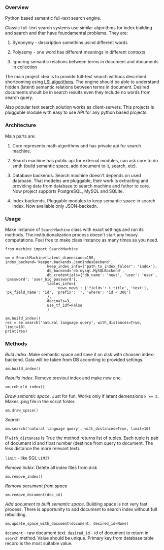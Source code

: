 ### Overview

Python based semantic full-text search engine.

Classic full-text search systems use similar algorithms for index building and search and ther have foundamental problems. They are: 

1. Synonymy - description somethins usind different words  

2. Polysemy - one word has different meanings in different contexts  

3. Ignoring semantic relations between terms in document and documents in collection  

The main project idea is to provide full-text search withous described shortcoming using [LSI algorithms](https://en.wikipedia.org/wiki/Latent_semantic_indexing). The engine should be able to understand hidden (latent) semantic relations between terms in document. Desired documents shoult be in search results even they include no words from search query.

Also popular text search solution works as client-servers. This projects is plugguble module with easy to use API for any python based projects.

### Architecture

Main parts are:

1. Core represents math algorithms and has private api for search machine.

2. Search machine has public api for external modules, can ask core to do smth (build semantic space, add document to it, search, etc).

3. Database backends. Search machine doesn't depends on used database. That modeles are pluggable, their work is extracting and providing data from database to search machine and futher to core. Now project supports PostgreSQL, MySQL and SQLite.

4. Index backends. Pluggable modules to keep semantic space in search index. Now available only JSON-backedn.

### Usage

Make instance of `SearchMachine` class with exact settings and run its methods. The institutionalization process doesn't start any heavy computations. Feel free to make class instance as many times as you need. 

```
from machine import SearchMachine

sm = SearchMachine(latent_dimensions=150, index_backend='keeper.backends.JsonIndexBackend',
                   keep_index_info={'path_to_index_folder': 'index'},
                   db_backend='db.mysql.MySQLBackend',
                   db_credentials={'db_name': 'news', 'user': 'user', 'password': 'user_big_password'},
                   tables_info={
                       'news_news': {'fields': ('title', 'text'), 'pk_field_name': 'id', 'prefix': '', 'where': 'id < 300'}
                   },
                   decimals=3,
                   use_tf_idf=False
                   )

sm.build_index()
res = sm.search('natural language query', with_distances=True, limit=10)
print(res)
```

### Methods

*Buld index*. Make semantic space and save it on disk with choosen index-backend. Data will be taken from DB according to provided settings.

    sm.build_index()

*Rebuild index*. Remove previoul index and make new one.

    sm.rebuild_index()
    
*Draw semantic space*. Just for fun. Works only if latent demensions `k == 2`. Makes .png file in the script folder.
  
    sm.draw_space()

*Search*

    sm.search('natural language query', with_distances=True, limit=10)
    
If `with_distances` is True the method returns list of tuples. Each tuple is pair of document id and float number (destince from query to document. The less distance the more relevant text).

`limit` - like SQL `LIMIT`

*Remove index*. Delete all index files from disk

    sm.remove_index()
    
*Remove socument from space*

    sm.remove_document(doc_id)

*Add document to built semantic space*. Building space is not very fast process. There is apportunity to add document to search index without full rebuilding.

    sm.update_space_with_document(document, desired_id=None)

`document` - raw document text.
`desired_id` - id of document to return in `search` method. Value should be unique. Primary key from database table record is the most suitable value.






